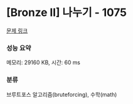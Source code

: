 # [Bronze II] 나누기 - 1075 

[문제 링크](https://www.acmicpc.net/problem/1075) 

### 성능 요약

메모리: 29160 KB, 시간: 60 ms

### 분류

브루트포스 알고리즘(bruteforcing), 수학(math)

